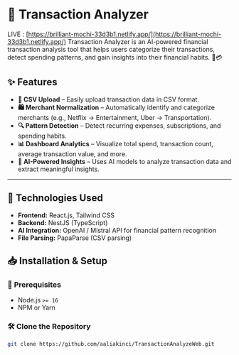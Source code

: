 # 🚀 Transaction Analyzer
LIVE : [https://brilliant-mochi-33d3b1.netlify.app/](https://brilliant-mochi-33d3b1.netlify.app/)
Transaction Analyzer is an AI-powered financial transaction analysis tool that helps users categorize their transactions, detect spending patterns, and gain insights into their financial habits. 🏦💳

## ✨ Features
- **📂 CSV Upload** – Easily upload transaction data in CSV format.
- **🛍️ Merchant Normalization** – Automatically identify and categorize merchants (e.g., Netflix → Entertainment, Uber → Transportation).
- **🔍 Pattern Detection** – Detect recurring expenses, subscriptions, and spending habits.
- **📊 Dashboard Analytics** – Visualize total spend, transaction count, average transaction value, and more.
- **🌟 AI-Powered Insights** – Uses AI models to analyze transaction data and extract meaningful insights.

---

## 🎯 Technologies Used
- **Frontend:** React.js, Tailwind CSS
- **Backend:** NestJS (TypeScript)
- **AI Integration:** OpenAI / Mistral API for financial pattern recognition
- **File Parsing:** PapaParse (CSV parsing)  
 

## 📥 Installation & Setup
### 🔧 **Prerequisites**
- Node.js `>= 16`
- NPM or Yarn 

### 🛠 **Clone the Repository**
```sh
git clone https://github.com/aaliakinci/TransactionAnalyzeWeb.git
 
